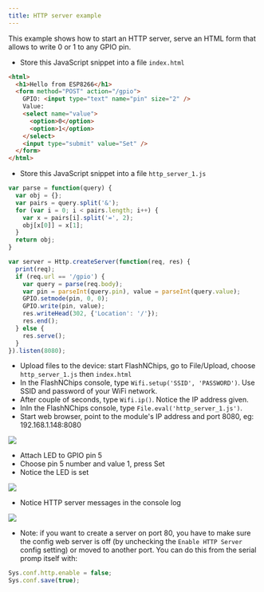 ```yaml
---
title: HTTP server example
---
```


This example shows how to start an HTTP server, serve an HTML form that allows
to write 0 or 1 to any GPIO pin.

- Store this JavaScript snippet into a file `index.html`

```html
<html>
  <h1>Hello from ESP8266</h1>
  <form method="POST" action="/gpio">
    GPIO: <input type="text" name="pin" size="2" />
    Value:
    <select name="value">
      <option>0</option>
      <option>1</option>
    </select>
    <input type="submit" value="Set" />
  </form>
</html>
```

- Store this JavaScript snippet into a file `http_server_1.js`

```javascript
var parse = function(query) {
  var obj = {};
  var pairs = query.split('&');
  for (var i = 0; i < pairs.length; i++) {
    var x = pairs[i].split('=', 2);
    obj[x[0]] = x[1];
  }
  return obj;
}

var server = Http.createServer(function(req, res) {
  print(req);
  if (req.url == '/gpio') {
    var query = parse(req.body);
    var pin = parseInt(query.pin), value = parseInt(query.value);
    GPIO.setmode(pin, 0, 0);
    GPIO.write(pin, value);
    res.writeHead(302, {'Location': '/'});
    res.end();
  } else {
    res.serve();
  }
}).listen(8080);

```

- Upload files to the device: start FlashNChips, go to File/Upload, choose
  `http_server_1.js` then `index.html`
- In the FlashNChips console, type `Wifi.setup('SSID', 'PASSWORD')`. Use SSID
  and password of your WiFi network.
- After couple of seconds, type `Wifi.ip()`. Notice the IP address given.
- InIn the FlashNChips console, type `File.eval('http_server_1.js')`.
- Start web browser, point to the module's IP address and port 8080, eg:
  192.168.1.148:8080

<img src="../../static/img/smartjs/http_server_1.png" align="center"/>

- Attach LED to GPIO pin 5
- Choose pin 5 number and value 1, press Set
- Notice the LED is set

<img src="../../static/img/smartjs/http_server_2.png" align="center"/>

- Notice HTTP server messages in the console log

<img src="../../static/img/smartjs/http_server_3.png" align="center"/>

- Note: if you want to create a server on port 80, you have to make sure the
  config web server is off (by unchecking the `Enable HTTP Server` config
  setting) or moved to another port.  You can do this from the serial promp
  itself with:

```javascript
Sys.conf.http.enable = false;
Sys.conf.save(true);
```
